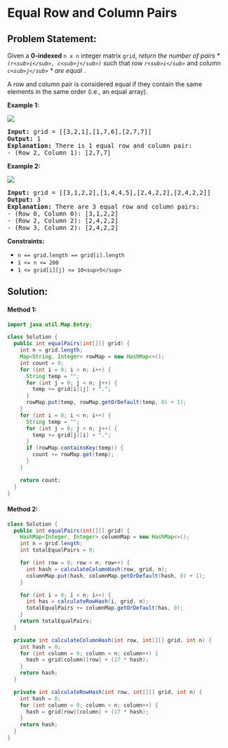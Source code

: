 # Equal Row and Column Pairs

## Problem Statement:

Given a **0-indexed** `n x n` integer matrix `grid`,  *return the number of pairs * `(r<sub>i</sub>, c<sub>j</sub>)`* such that row *`r<sub>i</sub>`* and column *`c<sub>j</sub>` * are equal* .

A row and column pair is considered equal if they contain the same elements in the same order (i.e., an equal array).

**Example 1:**

![](https://assets.leetcode.com/uploads/2022/06/01/ex1.jpg)

<pre><strong>Input:</strong> grid = [[3,2,1],[1,7,6],[2,7,7]]
<strong>Output:</strong> 1
<strong>Explanation:</strong> There is 1 equal row and column pair:
- (Row 2, Column 1): [2,7,7]
</pre>

**Example 2:**

![](https://assets.leetcode.com/uploads/2022/06/01/ex2.jpg)

<pre><strong>Input:</strong> grid = [[3,1,2,2],[1,4,4,5],[2,4,2,2],[2,4,2,2]]
<strong>Output:</strong> 3
<strong>Explanation:</strong> There are 3 equal row and column pairs:
- (Row 0, Column 0): [3,1,2,2]
- (Row 2, Column 2): [2,4,2,2]
- (Row 3, Column 2): [2,4,2,2]
</pre>

**Constraints:**

* `n == grid.length == grid[i].length`
* `1 <= n <= 200`
* `1 <= grid[i][j] <= 10<sup>5</sup>`


## Solution:

#### Method 1:

```java
import java.util.Map.Entry;

class Solution {
  public int equalPairs(int[][] grid) {
    int n = grid.length;
    Map<String, Integer> rowMap = new HashMap<>();
    int count = 0;
    for (int i = 0; i < n; i++) {
      String temp = "";
      for (int j = 0; j < n; j++) {
        temp += grid[i][j] + ".";
      }
      rowMap.put(temp, rowMap.getOrDefault(temp, 0) + 1);
    }
    for (int i = 0; i < n; i++) {
      String temp = "";
      for (int j = 0; j < n; j++) {
        temp += grid[j][i] + ".";
      }
      if (rowMap.containsKey(temp)) {
        count += rowMap.get(temp);
      }
    }

    return count;
  }
}
```



#### Method 2:

```java
class Solution {
  public int equalPairs(int[][] grid) {
    HashMap<Integer, Integer> columnMap = new HashMap<>();
    int n = grid.length;
    int totalEqualPairs = 0;

    for (int row = 0; row < n; row++) {
      int hash = calculateColumnHash(row, grid, n);
      columnMap.put(hash, columnMap.getOrDefault(hash, 0) + 1);
    }

    for (int i = 0; i < n; i++) {
      int has = calculateRowHash(i, grid, n);
      totalEqualPairs += columnMap.getOrDefault(has, 0);
    }
    return totalEqualPairs;
  }

  private int calculateColumnHash(int row, int[][] grid, int n) {
    int hash = 0;
    for (int column = 0; column < n; column++) {
      hash = grid[column][row] + (17 * hash);
    }
    return hash;
  }

  private int calculateRowHash(int row, int[][] grid, int n) {
    int hash = 0;
    for (int column = 0; column < n; column++) {
      hash = grid[row][column] + (17 * hash);
    }
    return hash;
  }
}
```
